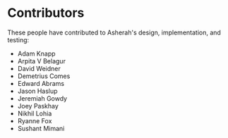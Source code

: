 # Contributors

These people have contributed to Asherah's design, implementation, and testing:

  * Adam Knapp
  * Arpita V Belagur
  * David Weidner
  * Demetrius Comes
  * Edward Abrams
  * Jason Haslup
  * Jeremiah Gowdy
  * Joey Paskhay
  * Nikhil Lohia
  * Ryanne Fox
  * Sushant Mimani
